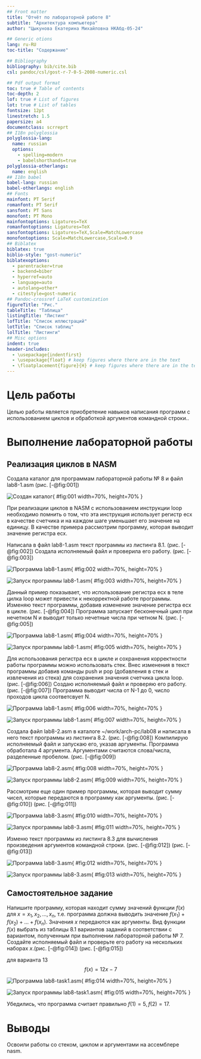 ```yaml
---
## Front matter
title: "Отчёт по лабораторной работе 8"
subtitle: "Архитектура компьютера"
author: "Цыкунова Екатерина Михайловна НКАбд-05-24"

## Generic otions
lang: ru-RU
toc-title: "Содержание"

## Bibliography
bibliography: bib/cite.bib
csl: pandoc/csl/gost-r-7-0-5-2008-numeric.csl

## Pdf output format
toc: true # Table of contents
toc-depth: 2
lof: true # List of figures
lot: true # List of tables
fontsize: 12pt
linestretch: 1.5
papersize: a4
documentclass: scrreprt
## I18n polyglossia
polyglossia-lang:
  name: russian
  options:
	- spelling=modern
	- babelshorthands=true
polyglossia-otherlangs:
  name: english
## I18n babel
babel-lang: russian
babel-otherlangs: english
## Fonts
mainfont: PT Serif
romanfont: PT Serif
sansfont: PT Sans
monofont: PT Mono
mainfontoptions: Ligatures=TeX
romanfontoptions: Ligatures=TeX
sansfontoptions: Ligatures=TeX,Scale=MatchLowercase
monofontoptions: Scale=MatchLowercase,Scale=0.9
## Biblatex
biblatex: true
biblio-style: "gost-numeric"
biblatexoptions:
  - parentracker=true
  - backend=biber
  - hyperref=auto
  - language=auto
  - autolang=other*
  - citestyle=gost-numeric
## Pandoc-crossref LaTeX customization
figureTitle: "Рис."
tableTitle: "Таблица"
listingTitle: "Листинг"
lofTitle: "Список иллюстраций"
lotTitle: "Список таблиц"
lolTitle: "Листинги"
## Misc options
indent: true
header-includes:
  - \usepackage{indentfirst}
  - \usepackage{float} # keep figures where there are in the text
  - \floatplacement{figure}{H} # keep figures where there are in the text
---
```


# Цель работы

Целью работы является приобретение навыков написания программ с использованием циклов и обработкой аргументов командной строки..

# Выполнение лабораторной работы

## Реализация циклов в NASM

Создала каталог для программам лабораторной работы № 8 и файл lab8-1.asm (рис. [-@fig:001])

![Создан каталог](image/01.png){ #fig:001 width=70%, height=70% }

При реализации циклов в NASM с использованием инструкции loop необходимо помнить
о том, что эта инструкция использует регистр ecx в качестве счетчика и на каждом шаге
уменьшает его значение на единицу. В качестве примера рассмотрим программу, которая
выводит значение регистра ecx. 

Написала в файл lab8-1.asm текст программы из листинга 8.1. (рис. [-@fig:002])
Создала исполняемый файл и проверила его работу. (рис. [-@fig:003])

![Программа lab8-1.asm](image/02.png){ #fig:002 width=70%, height=70% }

![Запуск программы lab8-1.asm](image/03.png){ #fig:003 width=70%, height=70% }

Данный пример показывает, что использование регистра ecx в теле цилка
loop может привести к некорректной работе программы. 
Изменяю текст программы, добавив изменение значение регистра ecx в цикле. (рис. [-@fig:004])
Программа запускает бесконечный цикл при нечетном N и выводит только нечетные числа при четном N. (рис. [-@fig:005])

![Программа lab8-1.asm](image/04.png){ #fig:004 width=70%, height=70% }

![Запуск программы lab8-1.asm](image/05.png){ #fig:005 width=70%, height=70% }

Для использования регистра ecx в цикле и сохранения корректности работы программы можно использовать стек. Внес изменения в текст программы
добавив команды push и pop (добавления в стек и извлечения из стека) для сохранения значения счетчика цикла loop. (рис. [-@fig:006])
Создаю исполняемый файл и проверяю его работу. (рис. [-@fig:007])
Программа выводит числа от N-1 до 0, число проходов цикла соответсвует N.

![Программа lab8-1.asm](image/06.png){ #fig:006 width=70%, height=70% }

![Запуск программы lab8-1.asm](image/07.png){ #fig:007 width=70%, height=70% }

Создала файл lab8-2.asm в каталоге ~/work/arch-pc/lab08 и написала в него текст программы из листинга 8.2. (рис. [-@fig:008])
Компилирую исполняемый файл и запускаю его, указав аргументы.
Программа обработала 4 аргумента. Аргументами считаются слова/числа, разделенные пробелом. (рис. [-@fig:009])

![Программа lab8-2.asm](image/08.png){ #fig:008 width=70%, height=70% }

![Запуск программы lab8-2.asm](image/09.png){ #fig:009 width=70%, height=70% }

Рассмотрим еще один пример программы, которая выводит сумму чисел,
которые передаются в программу как аргументы. (рис. [-@fig:010]) (рис. [-@fig:011])

![Программа lab8-3.asm](image/10.png){ #fig:010 width=70%, height=70% }

![Запуск программы lab8-3.asm](image/11.png){ #fig:011 width=70%, height=70% }

Изменю текст программы из листинга 8.3 для вычисления произведения
аргументов командной строки. (рис. [-@fig:012]) (рис. [-@fig:013])

![Программа lab8-3.asm](image/12.png){ #fig:012 width=70%, height=70% }

![Запуск программы lab8-3.asm](image/13.png){ #fig:013 width=70%, height=70% }

## Самостоятельное задание

Напишите программу, которая находит сумму значений функции 
$f(x)$ для $x = x_1, x_2, ..., x_n$, т.е. программа должна выводить значение 
$f(x_1) + f(x_2)+ ... +f(x_n)$. 
Значения $x$ передаются как аргументы. 
Вид функции $f(x)$ выбрать из таблицы 8.1 вариантов заданий в соответствии с вариантом, 
полученным при выполнении лабораторной работы № 7. 
Создайте исполняемый файл и проверьте его работу на нескольких наборах $x$.(рис. [-@fig:014]) (рис. [-@fig:015])

для варианта 13 $$f(x) = 12x - 7$$ 

![Программа lab8-task1.asm](image/14.png){ #fig:014 width=70%, height=70% }

![Запуск программы lab8-task1.asm](image/15.png){ #fig:015 width=70%, height=70% }

Убедились, что программа считает правильно $f(1)=5, f(2)=17$.

# Выводы

Освоили работы со стеком, циклом и аргументами на ассемблере nasm.